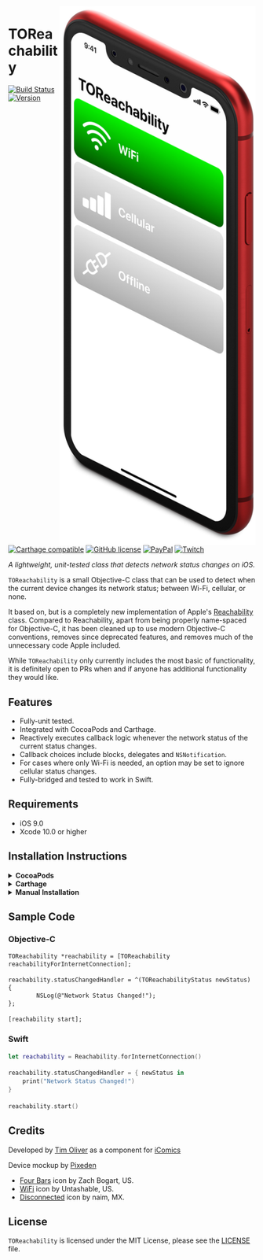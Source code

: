 <img src="https://github.com/TimOliver/TOReachability/raw/master/screenshot.jpg" align="right" width="400" />

# TOReachability
	
[![Build Status](https://badge.buildkite.com/16dbb7e654c24edd77dff09019e0f515b98810d7eec6cbfa68.svg?branch=master)](https://buildkite.com/xd-ci/toreachability-run-ci)
[![Version](https://img.shields.io/cocoapods/v/TOReachability.svg?style=flat)](http://cocoadocs.org/docsets/TOReachability)
[![Carthage compatible](https://img.shields.io/badge/Carthage-compatible-4BC51D.svg?style=flat)](https://github.com/Carthage/Carthage)
[![GitHub license](https://img.shields.io/badge/license-MIT-blue.svg)](https://raw.githubusercontent.com/TimOliver/TOReachability/master/LICENSE)
[![PayPal](https://img.shields.io/badge/paypal-donate-blue.svg)](https://www.paypal.com/cgi-bin/webscr?cmd=_s-xclick&hosted_button_id=M4RKULAVKV7K8)
[![Twitch](https://img.shields.io/badge/twitch-timXD-6441a5.svg)](http://twitch.tv/timXD)

*A lightweight, unit-tested class that detects network status changes on iOS.*

`TOReachability` is a small Objective-C class that can be used to detect when the current device changes its network status; between Wi-Fi, cellular, or none.

It based on, but is a completely new implementation of Apple's [Reachability](https://github.com/robovm/apple-ios-samples/tree/master/Reachability) class. Compared to Reachability, apart from being properly name-spaced for Objective-C, it has been cleaned up to use modern Objective-C conventions, removes since deprecated features, and removes much of the unnecessary code Apple included.

While `TOReachability` only currently includes the most basic of functionality, it is definitely open to PRs when and if anyone has additional functionality they would like.

## Features
* Fully-unit tested.
* Integrated with CocoaPods and Carthage.
* Reactively executes callback logic whenever the network status of the current status changes.
* Callback choices include blocks, delegates and `NSNotification`.
* For cases where only Wi-Fi is needed, an option may be set to ignore cellular status changes.
* Fully-bridged and tested to work in Swift.

## Requirements
* iOS 9.0 
* Xcode 10.0 or higher

## Installation Instructions

<details>
	<summary><strong>CocoaPods</strong></summary>
	<br>
	<pre>pod 'TOReachability'</pre>
</details>

<details>
	<summary><strong>Carthage</strong></summary>
	<br>
	<pre>github "TimOliver/TOReachability"</pre>
</details>

<details>
	<summary><strong>Manual Installation</strong></summary>
	<br>
	Simply move the `TOReachability` folder to your Xcode project and import it.
</details>

## Sample Code

### Objective-C

```objc
TOReachability *reachability = [TOReachability reachabilityForInternetConnection];

reachability.statusChangedHandler = ^(TOReachabilityStatus newStatus) {
        NSLog(@"Network Status Changed!");
};

[reachability start];
```

### Swift

```swift
let reachability = Reachability.forInternetConnection()

reachability.statusChangedHandler = { newStatus in
    print("Network Status Changed!")
}

reachability.start()
```

## Credits

Developed by [Tim Oliver](http://twitter.com/TimOliverAU) as a component for [iComics](http://icomics.co)

Device mockup by [Pixeden](http://pixeden.com)

* [Four Bars](https://thenounproject.com/icon/2191085/) icon by Zach Bogart, US.
* [WiFi](https://thenounproject.com/icon/1831138/) icon by Untashable, US.
* [Disconnected](https://thenounproject.com/icon/683381/) icon by naim, MX.

## License

`TOReachability` is licensed under the MIT License, please see the [LICENSE](LICENSE) file.